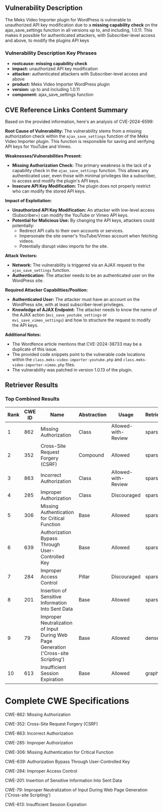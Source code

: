 ## Vulnerability Description
The Meks Video Importer plugin for WordPress is vulnerable to unauthorized API key modification due to a **missing capability check** on the ajax_save_settings function in all versions up to, and including, 1.0.11. This makes it possible for authenticated attackers, with Subscriber-level access and above, to modify the plugins API keys

### Vulnerability Description Key Phrases
- **rootcause:** **missing capability check**
- **impact:** unauthorized API key modification
- **attacker:** authenticated attackers with Subscriber-level access and above
- **product:** Meks Video Importer WordPress plugin
- **version:** up to and including 1.0.11
- **component:** ajax_save_settings function

## CVE Reference Links Content Summary
Based on the provided information, here's an analysis of CVE-2024-6599:

**Root Cause of Vulnerability:**
The vulnerability stems from a missing authorization check within the `ajax_save_settings` function of the Meks Video Importer plugin. This function is responsible for saving and verifying API keys for YouTube and Vimeo.

**Weaknesses/Vulnerabilities Present:**
- **Missing Authorization Check:** The primary weakness is the lack of a capability check in the `ajax_save_settings` function. This allows any authenticated user, even those with minimal privileges like a subscriber, to access and modify the plugin's API keys.
- **Insecure API Key Modification:** The plugin does not properly restrict who can modify the stored API keys.

**Impact of Exploitation:**
- **Unauthorized API Key Modification:** An attacker with low-level access (Subscriber+) can modify the YouTube or Vimeo API keys.
- **Potential for Malicious Use:** By changing the API keys, attackers could potentially:
    - Redirect API calls to their own accounts or services.
    - Impersonate the site owner's YouTube/Vimeo account when fetching videos.
    - Potentially disrupt video imports for the site.

**Attack Vectors:**
- **Network:** The vulnerability is triggered via an AJAX request to the `ajax_save_settings` function.
- **Authentication:** The attacker needs to be an authenticated user on the WordPress site.

**Required Attacker Capabilities/Position:**
- **Authenticated User:** The attacker must have an account on the WordPress site, with at least subscriber-level privileges.
- **Knowledge of AJAX Endpoint:** The attacker needs to know the name of the AJAX action (`mvi_save_youtube_settings` or `mvi_save_vimeo_settings`) and how to structure the request to modify the API keys.

**Additional Notes:**
- The Wordfence article mentions that CVE-2024-38733 may be a duplicate of this issue.
- The provided code snippets point to the vulnerable code locations within the `class.meks-video-importer-youtube.php` and `class.meks-video-importer-vimeo.php` files.
- The vulnerability was patched in version 1.0.13 of the plugin.

## Retriever Results

### Top Combined Results

| Rank | CWE ID | Name | Abstraction | Usage  | Retrievers | Individual Scores |
|------|--------|------|-------------|-------|------------|-------------------|
| 1 | 862 | Missing Authorization | Class | Allowed-with-Review | sparse | 0.406 |
| 2 | 352 | Cross-Site Request Forgery (CSRF) | Compound | Allowed | sparse | 0.378 |
| 3 | 863 | Incorrect Authorization | Class | Allowed-with-Review | sparse | 0.372 |
| 4 | 285 | Improper Authorization | Class | Discouraged | sparse | 0.355 |
| 5 | 306 | Missing Authentication for Critical Function | Base | Allowed | sparse | 0.347 |
| 6 | 639 | Authorization Bypass Through User-Controlled Key | Base | Allowed | sparse | 0.339 |
| 7 | 284 | Improper Access Control | Pillar | Discouraged | sparse | 0.330 |
| 8 | 201 | Insertion of Sensitive Information Into Sent Data | Base | Allowed | sparse | 0.327 |
| 9 | 79 | Improper Neutralization of Input During Web Page Generation ('Cross-site Scripting') | Base | Allowed | dense | 0.465 |
| 10 | 613 | Insufficient Session Expiration | Base | Allowed | graph | 0.002 |



# Complete CWE Specifications

CWE-862: Missing Authorization

CWE-352: Cross-Site Request Forgery (CSRF)

CWE-863: Incorrect Authorization

CWE-285: Improper Authorization

CWE-306: Missing Authentication for Critical Function

CWE-639: Authorization Bypass Through User-Controlled Key

CWE-284: Improper Access Control

CWE-201: Insertion of Sensitive Information Into Sent Data

CWE-79: Improper Neutralization of Input During Web Page Generation ('Cross-site Scripting')

CWE-613: Insufficient Session Expiration